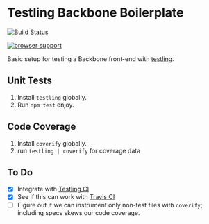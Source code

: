 # Testling Backbone Boilerplate

[![Build Status](http://img.shields.io/omnibus-app/testling-backbone-boilerplate/node.svg?style=flat)](https://travis-ci.org/omnibus-app/testling-backbone-boilerplate)

[![browser support](https://ci.testling.com/nickb1080/testling-backbone-boilerplate.png)
](https://ci.testling.com/nickb1080/testling-backbone-boilerplate)

Basic setup for testing a Backbone front-end with [testling](https://github.com/substack/testling).

## Unit Tests

1. Install `testling` globally.
2. Run `npm test` enjoy.

## Code Coverage

1. Install `coverify` globally.
2. run `testling | coverify` for coverage data

## To Do
- [x] Integrate with [Testling CI](http://ci.testling.com)
- [x] See if this can work with [Travis CI](https://travis-ci.org)
- [ ] Figure out if we can instrument only non-test files with `coverify`; including specs skews our code coverage.
